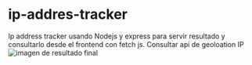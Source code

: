 # ip-addres-tracker
Ip address tracker usando Nodejs y express para servir resultado y consultarlo desde el frontend con fetch js.
Consultar api de geoloation IP
![imagen de resultado final](https://i.imgur.com/ULwNIJG.png)
